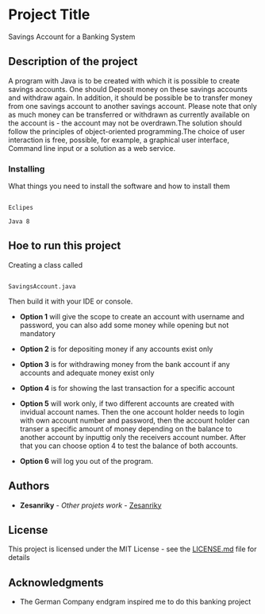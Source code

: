 # Project Title

Savings Account for a Banking System

## Description of the project

A program with Java is to be created with which it is possible to create savings accounts. One should
Deposit money on these savings accounts and withdraw again. In addition, it should be possible
be to transfer money from one savings account to another savings account. Please note that only as much money can be transferred or withdrawn as currently available on the account is - the account may not be overdrawn.The solution should follow the principles of object-oriented programming.The choice of user interaction is free, possible, for example, a graphical user interface,
Command line input or a solution as a web service.

### Installing

What things you need to install the software and how to install them

```

Eclipes 

Java 8

```

## Hoe to run this project

Creating a class called 

```

SavingsAccount.java

```

Then build it with your IDE or console. 

* **Option 1** will give the scope to create an account with username and password, you can also add some money while opening but not mandatory
 
* **Option 2** is for depositing money if any accounts exist only

* **Option 3** is for withdrawing money from the bank account if any accounts and adequate money exist only

* **Option 4** is for showing the last transaction for a specific account

* **Option 5** will work only, if two different accounts are created with invidual account names. Then the one account holder needs to login with own account number and password, then the account holder can transer a specific amount of money depending on the balance to another account by inputtig only the receivers account number. After that you can choose option 4 to test the balance of both accounts.      

* **Option 6** will log you out of the program.


## Authors

* **Zesanriky** - *Other projets work* - [Zesanriky](https://github.com/zesanriky)


## License

This project is licensed under the MIT License - see the [LICENSE.md](LICENSE.md) file for details

## Acknowledgments

* The German Company endgram inspired me to do this banking project
